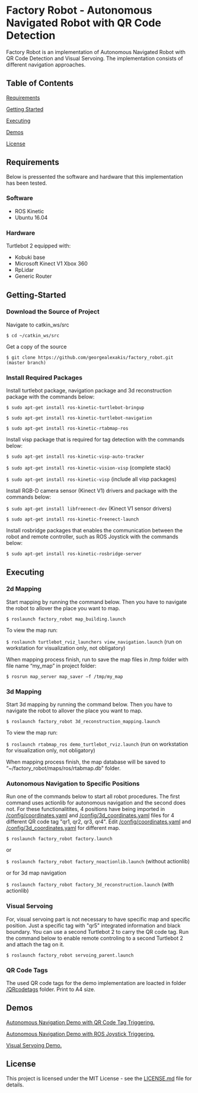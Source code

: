 # Factory Robot - Autonomous Navigated Robot with QR Code Detection

Factory Robot is an implementation of Autonomous Navigated Robot with QR Code Detection and Visual Servoing.
The implementation consists of different navigation approaches.

## Table of Contents

[Requirements](#Requirements)

[Getting Started](#Getting-Started)

[Executing](#Executing)

[Demos](#Demos)

[License](#License)

## Requirements

Below is pressented the software and hardware that this implementation has been tested.

### Software

* ROS Kinetic
* Ubuntu 16.04

### Hardware

Turtlebot 2 equipped with:
* Kobuki base
* Microsoft Kinect V1 Xbox 360
* RpLidar
* Generic Router

## Getting-Started

### Download the Source of Project

Navigate to catkin_ws/src

``` $ cd ~/catkin_ws/src ```

Get a copy of the source

``` $ git clone https://github.com/georgealexakis/factory_robot.git (master branch) ```

### Install Required Packages

Install turtlebot package, navigation package and 3d reconstruction package with the commands below:

``` $ sudo apt-get install ros-kinetic-turtlebot-bringup ```

``` $ sudo apt-get install ros-kinetic-turtlebot-navigation ```

``` $ sudo apt-get install ros-kinetic-rtabmap-ros ```

Install visp package that is required for tag detection with the commands below:

``` $ sudo apt-get install ros-kinetic-visp-auto-tracker ```

``` $ sudo apt-get install ros-kinetic-vision-visp ``` (complete stack)

``` $ sudo apt-get install ros-kinetic-visp ``` (include all visp packages)

Install RGB-D camera sensor (Kinect V1) drivers and package with the commands below:

``` $ sudo apt-get install libfreenect-dev ``` (Kinect V1 sensor drivers)

``` $ sudo apt-get install ros-kinetic-freenect-launch ```

Install rosbridge packages that enables the communication between the robot and remote controller, such as ROS Joystick with the commands below:

``` $ sudo apt-get install ros-kinetic-rosbridge-server ```

## Executing

### 2d Mapping

Start mapping by running the command below. Then you have to navigate the robot to allover the place you want to map.

``` $ roslaunch factory_robot map_building.launch ```

To view the map run:

``` $ roslaunch turtlebot_rviz_launchers view_navigation.launch ``` (run on workstation for visualization only, not obligatory)

When mapping process finish, run to save the map files in /tmp folder with file name “my_map” in project folder:

``` $ rosrun map_server map_saver –f /tmp/my_map ```

### 3d Mapping

Start 3d mapping by running the command below. Then you have to navigate the robot to allover the place you want to map.

``` $ roslaunch factory_robot 3d_reconstruction_mapping.launch ```

To view the map run:

``` $ roslaunch rtabmap_ros demo_turtlebot_rviz.launch ``` (run on workstation for visualization only, not obligatory)

When mapping process finish, the map database will be saved to “~/factory_robot/maps/ros/rtabmap.db" folder.

### Autonomous Navigation to Specific Positions

Run one of the commands below to start all robot procedures. The first command uses actionlib for autonomous navigation and the second does not.
For these functionalitites, 4 positions have being imported in [/config/coordinates.yaml](https://github.com/georgealexakis/factory_robot/tree/master/config) and [/config/3d_coordinates.yaml](https://github.com/georgealexakis/factory_robot/tree/master/config) files for 4 different QR code tag "qr1, qr2, qr3, qr4".
Edit [/config/coordinates.yaml](https://github.com/georgealexakis/factory_robot/tree/master/config) and [/config/3d_coordinates.yaml](https://github.com/georgealexakis/factory_robot/tree/master/config) for different map.

``` $ roslaunch factory_robot factory.launch ```

or

``` $ roslaunch factory_robot factory_noactionlib.launch ``` (without actionlib)

or for 3d map navigation

``` $ roslaunch factory_robot factory_3d_reconstruction.launch ``` (with actionlib)

### Visual Servoing

For, visual servoing part is not necessary to have specific map and specific position. Just a specific tag with "qr5" integrated information and black boundary.
You can use a second Turtlebot 2 to carry the QR code tag. Run the command below to enable remote controling to a second Turtlebot 2 and attach the tag on it.

``` $ roslaunch factory_robot servoing_parent.launch ```

### QR Code Tags

The used QR code tags for the demo implementation are loacted in folder [/QRcodetags](https://github.com/georgealexakis/factory_robot/tree/master/QRcodetags) folder. Print to A4 size.

## Demos

[Autonomous Navigation Demo with QR Code Tag Triggering.](https://1drv.ms/v/s!Amy4EDOPS0vXt3R2XTTlGGF9mVfr?e=eelxwM)

[Autonomous Navigation Demo with ROS Joystick Triggering.](https://1drv.ms/v/s!Amy4EDOPS0vXuAd8j5KvkP5_QkAh?e=oK5X2Z)

[Visual Servoing Demo.](https://1drv.ms/v/s!Amy4EDOPS0vXuAYb-V-GmqbXvrG6?e=vSMRQd)

## License

This project is licensed under the MIT License - see the [LICENSE.md](LICENSE.md) file for details.


